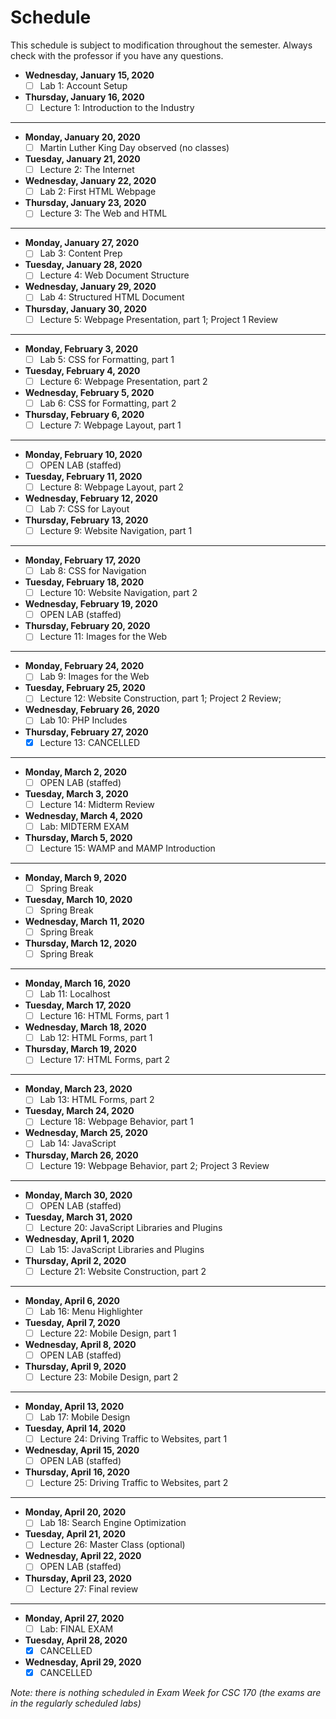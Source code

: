 # Schedule
This schedule is subject to modification throughout the semester. Always check with the professor if you have any questions.

- **Wednesday, January 15, 2020**
  - [ ] Lab 1: Account Setup

- **Thursday, January 16, 2020**
  - [ ] Lecture 1: Introduction to the Industry

<hr>

- **Monday, January 20, 2020**
  - [ ] Martin Luther King Day observed (no classes)

- **Tuesday, January 21, 2020**
  - [ ] Lecture 2: The Internet

- **Wednesday, January 22, 2020**
  - [ ] Lab 2: First HTML Webpage

- **Thursday, January 23, 2020**
  - [ ] Lecture 3: The Web and HTML

<hr>

- **Monday, January 27, 2020**
  - [ ] Lab 3: Content Prep

- **Tuesday, January 28, 2020**
  - [ ] Lecture 4: Web Document Structure

- **Wednesday, January 29, 2020**
  - [ ] Lab 4: Structured HTML Document

- **Thursday, January 30, 2020**
  - [ ] Lecture 5: Webpage Presentation, part 1; Project 1 Review

<hr>

- **Monday, February 3, 2020**
  - [ ] Lab 5: CSS for Formatting, part 1

- **Tuesday, February 4, 2020**
  - [ ] Lecture 6: Webpage Presentation, part 2

- **Wednesday, February 5, 2020**
  - [ ] Lab 6: CSS for Formatting, part 2

- **Thursday, February 6, 2020**
  - [ ] Lecture 7: Webpage Layout, part 1

<hr>

- **Monday, February 10, 2020**
  - [ ] OPEN LAB (staffed)

- **Tuesday, February 11, 2020**
  - [ ] Lecture 8: Webpage Layout, part 2

- **Wednesday, February 12, 2020**
  - [ ] Lab 7: CSS for Layout

- **Thursday, February 13, 2020**
  - [ ] Lecture 9: Website Navigation, part 1

<hr>

- **Monday, February 17, 2020**
  - [ ] Lab 8: CSS for Navigation

- **Tuesday, February 18, 2020**
  - [ ] Lecture 10: Website Navigation, part 2

- **Wednesday, February 19, 2020**
  - [ ] OPEN LAB (staffed)

- **Thursday, February 20, 2020**
  - [ ] Lecture 11: Images for the Web

<hr>

- **Monday, February 24, 2020**
  - [ ] Lab 9: Images for the Web

- **Tuesday, February 25, 2020**
  - [ ] Lecture 12: Website Construction, part 1; Project 2 Review; 

- **Wednesday, February 26, 2020**
  - [ ] Lab 10: PHP Includes

- **Thursday, February 27, 2020**
  - [x] Lecture 13: CANCELLED

<hr>

- **Monday, March 2, 2020**
  - [ ] OPEN LAB (staffed)

- **Tuesday, March 3, 2020**
  - [ ] Lecture 14: Midterm Review

- **Wednesday, March 4, 2020**
  - [ ] Lab: MIDTERM EXAM

- **Thursday, March 5, 2020**
  - [ ] Lecture 15: WAMP and MAMP Introduction

<hr>

- **Monday, March 9, 2020**
  - [ ] Spring Break

- **Tuesday, March 10, 2020**
  - [ ] Spring Break

- **Wednesday, March 11, 2020**
  - [ ] Spring Break

- **Thursday, March 12, 2020**
  - [ ] Spring Break

<hr>

- **Monday, March 16, 2020**
  - [ ] Lab 11: Localhost

- **Tuesday, March 17, 2020**
  - [ ] Lecture 16: HTML Forms, part 1

- **Wednesday, March 18, 2020**
  - [ ] Lab 12: HTML Forms, part 1

- **Thursday, March 19, 2020**
  - [ ] Lecture 17: HTML Forms, part 2

<hr>

- **Monday, March 23, 2020**
  - [ ] Lab 13: HTML Forms, part 2

- **Tuesday, March 24, 2020**
  - [ ] Lecture 18: Webpage Behavior, part 1

- **Wednesday, March 25, 2020**
  - [ ] Lab 14: JavaScript

- **Thursday, March 26, 2020**
  - [ ] Lecture 19: Webpage Behavior, part 2; Project 3 Review

<hr>

- **Monday, March 30, 2020**
  - [ ] OPEN LAB (staffed)

- **Tuesday, March 31, 2020**
  - [ ] Lecture 20: JavaScript Libraries and Plugins

- **Wednesday, April 1, 2020**
  - [ ] Lab 15: JavaScript Libraries and Plugins

- **Thursday, April 2, 2020**
  - [ ] Lecture 21: Website Construction, part 2

<hr>

- **Monday, April 6, 2020**
  - [ ] Lab 16: Menu Highlighter

- **Tuesday, April 7, 2020**
  - [ ] Lecture 22: Mobile Design, part 1

- **Wednesday, April 8, 2020**
  - [ ] OPEN LAB (staffed)

- **Thursday, April 9, 2020**
  - [ ] Lecture 23: Mobile Design, part 2

<hr>

- **Monday, April 13, 2020**
  - [ ] Lab 17: Mobile Design

- **Tuesday, April 14, 2020**
  - [ ] Lecture 24: Driving Traffic to Websites, part 1

- **Wednesday, April 15, 2020**
  - [ ] OPEN LAB (staffed)

- **Thursday, April 16, 2020**
  - [ ] Lecture 25: Driving Traffic to Websites, part 2

<hr>

- **Monday, April 20, 2020**
  - [ ] Lab 18: Search Engine Optimization

- **Tuesday, April 21, 2020**
  - [ ] Lecture 26: Master Class (optional)

- **Wednesday, April 22, 2020**
  - [ ] OPEN LAB (staffed)

- **Thursday, April 23, 2020**
  - [ ] Lecture 27: Final review

<hr>

- **Monday, April 27, 2020**
  - [ ] Lab: FINAL EXAM

- **Tuesday, April 28, 2020**
  - [x] CANCELLED

- **Wednesday, April 29, 2020**
  - [x] CANCELLED

*Note: there is nothing scheduled in Exam Week for CSC 170 (the exams are in the regularly scheduled labs)*